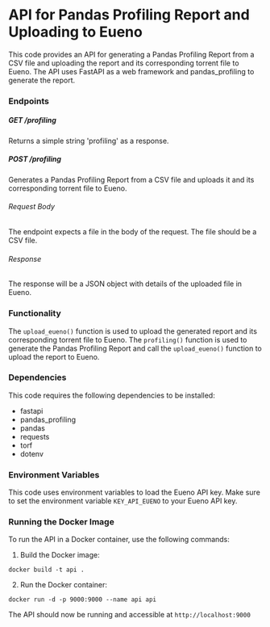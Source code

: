 # API for Pandas Profiling Report and Uploading to Eueno
This code provides an API for generating a Pandas Profiling Report from a CSV file and uploading the report and its corresponding torrent file to Eueno. The API uses FastAPI as a web framework and pandas_profiling to generate the report.

### Endpoints
##### GET /profiling
Returns a simple string 'profiling' as a response.

##### POST /profiling
Generates a Pandas Profiling Report from a CSV file and uploads it and its corresponding torrent file to Eueno.

###### Request Body
The endpoint expects a file in the body of the request. The file should be a CSV file.

###### Response
The response will be a JSON object with details of the uploaded file in Eueno.

### Functionality
The `upload_eueno()` function is used to upload the generated report and its corresponding torrent file to Eueno. The `profiling()` function is used to generate the Pandas Profiling Report and call the `upload_eueno()` function to upload the report to Eueno.

### Dependencies
This code requires the following dependencies to be installed:

* fastapi
* pandas_profiling
* pandas
* requests
* torf
* dotenv
### Environment Variables
This code uses environment variables to load the Eueno API key. Make sure to set the environment variable `KEY_API_EUENO` to your Eueno API key.
### Running the Docker Image
To run the API in a Docker container, use the following commands:
1. Build the Docker image:
```
docker build -t api .
```
2. Run the Docker container:
```
docker run -d -p 9000:9000 --name api api
```
The API should now be running and accessible at `http://localhost:9000`